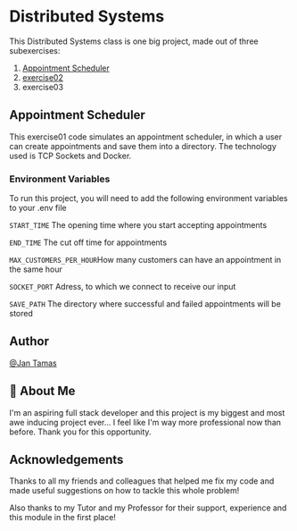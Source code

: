 # Distributed Systems
This Distributed Systems class is one big project, made out of three subexercises:
1. [Appointment Scheduler](https://learning-campus.th-rosenheim.de/mod/resource/view.php?id=221794)
2. [exercise02](file:///C:/Users/jtama/Downloads/Praktikum02_RestAPI_V2-1.pdf)
3. exercise03

## Appointment Scheduler

This exercise01 code simulates an appointment scheduler, in which a user can create appointments and save 
them into a directory. 
The technology used is TCP Sockets and Docker. 


### Environment Variables

To run this project, you will need to add the following environment variables to your .env file

`START_TIME` The opening time where you start accepting appointments

`END_TIME` The cut off time for appointments

`MAX_CUSTOMERS_PER_HOUR`How many customers can have an appointment in the same hour

`SOCKET_PORT` Adress, to which we connect to receive our input

`SAVE_PATH` The directory where successful and failed appointments will be stored


## Author
[@Jan Tamas](https://inf-git.th-rosenheim.de/studtamaja4160)

## 🚀 About Me
I'm an aspiring full stack developer and this project is my biggest and most awe inducing project ever... I feel like I'm way more professional now than before.
Thank you for this opportunity.

## Acknowledgements
Thanks to all my friends and colleagues that helped me fix my code and made useful suggestions on how to tackle this whole problem!

Also thanks to my Tutor and my Professor for their support, experience and this module in the first place! 

